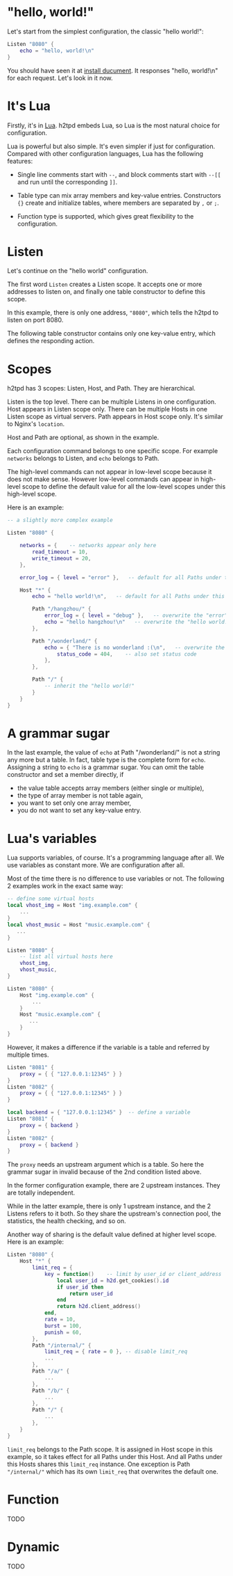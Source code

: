 # "hello, world!"

Let's start from the simplest configuration, the classic "hello world!":

```lua
Listen "8080" {
    echo = "hello, world!\n"
}
```

You should have seen it at [install ducument](1.install.md). It responses
"hello, world!\n" for each request. Let's look in it now.


# It's Lua

Firstly, it's in [Lua](https://lua.org).
h2tpd embeds Lua, so Lua is the most natural choice for configuration.

Lua is powerful but also simple. It's even simpler if just for configuration.
Compared with other configuration languages, Lua has the following features:

- Single line comments start with `--`, and block comments start with `--[[`
  and run until the corresponding `]]`.

- Table type can mix array members and key-value entries. Constructors `{}`
  create and initialize tables, where members are separated by `,` or `;`.

- Function type is supported, which gives great flexibility to the configuration.


# Listen

Let's continue on the "hello world" configuration.

The first word `Listen` creates a Listen scope. It accepts one or more addresses
to listen on, and finally one table constructor to define this scope.

In this example, there is only one address, `"8080"`, which tells the h2tpd to
listen on port 8080.

The following table constructor contains only one key-value entry, which defines
the responding action.


# Scopes

h2tpd has 3 scopes: Listen, Host, and Path. They are hierarchical.

Listen is the top level. There can be multiple Listens in one configuration.
Host appears in Listen scope only. There can be multiple Hosts in one Listen
scope as virtual servers.
Path appears in Host scope only. It's similar to Nginx's `location`.

Host and Path are optional, as shown in the example.

Each configuration command belongs to one specific scope. For example `networks`
belongs to Listen, and `echo` belongs to Path.

The high-level commands can not appear in low-level scope because it does not make sense.
However low-level commands can appear in high-level scope to define the default
value for all the low-level scopes under this high-level scope.

Here is an example:

```lua
-- a slightly more complex example

Listen "8080" {

    networks = {    -- networks appear only here
        read_timeout = 10,
        write_timeout = 20,
    },

    error_log = { level = "error" },   -- default for all Paths under this Listen

    Host "*" {
        echo = "hello world!\n",   -- default for all Paths under this Host

        Path "/hangzhou/" {
            error_log = { level = "debug" },   -- overwrite the "error"
            echo = "hello hangzhou!\n"   -- overwrite the "hello world!"
        },

        Path "/wonderland/" {
            echo = { "There is no wonderland :(\n",   -- overwrite the "hello world!"
                status_code = 404,    -- also set status code
            },
        },

        Path "/" {
            -- inherit the "hello world!"
        }
    }
}
```


# A grammar sugar

In the last example, the value of `echo` at Path "/wonderland/" is not a
string any more but a table. In fact, table type is the complete form for `echo`.
Assigning a string to `echo` is a grammar sugar.
You can omit the table constructor and set a member directly, if

- the value table accepts array members (either single or multiple),
- the type of array member is not table again,
- you want to set only one array member,
- you do not want to set any key-value entry.


# Lua's variables

Lua supports variables, of course. It's a programming language after all.
We use variables as constant more. We are configuration after all.

Most of the time there is no difference to use variables or not. The
following 2 examples work in the exact same way:

```lua
-- define some virtual hosts
local vhost_img = Host "img.example.com" {
    ...
}
local vhost_music = Host "music.example.com" {
   ...
}

Listen "8080" {
    -- list all virtual hosts here
    vhost_img,
    vhost_music,
}
```

```lua
Listen "8080" {
    Host "img.example.com" {
        ...
    }
    Host "music.example.com" {
       ...
    }
}
```

However, it makes a difference if the variable is a table and referred by multiple times.

```lua
Listen "8081" {
    proxy = { { "127.0.0.1:12345" } }
}
Listen "8082" {
    proxy = { { "127.0.0.1:12345" } }
}
```

```lua
local backend = { "127.0.0.1:12345" }  -- define a variable
Listen "8081" {
    proxy = { backend }
}
Listen "8082" {
    proxy = { backend }
}
```

The `proxy` needs an upstream argument which is a table. So here the grammar
sugar in invalid because of the 2nd condition listed above.

In the former configuration example, there are 2 upstream instances.
They are totally independent.

While in the latter example, there is only 1 upstream instance, and the 2 Listens
refers to it both. So they share the upstream's connection pool, the statistics,
the health checking, and so on.

Another way of sharing is the default value defined at higher level scope. Here is an example:

```lua
Listen "8080" {
    Host "*" {
        limit_req = {
            key = function()    -- limit by user_id or client_address
                local user_id = h2d.get_cookies().id
                if user_id then
                    return user_id
                end
                return h2d.client_address()
            end,
            rate = 10,
            burst = 100,
            punish = 60,
        },
        Path "/internal/" {
            limit_req = { rate = 0 }, -- disable limit_req
            ...
        },
        Path "/a/" {
            ...
        },
        Path "/b/" {
            ...
        },
        Path "/" {
            ...
        },
    }
}
```

`limit_req` belongs to the Path scope. It is assigned in Host scope in this example,
so it takes effect for all Paths under this Host. And all Paths under this
Hosts shares this `limit_req` instance.
One exception is Path `"/internal/"` which has its own `limit_req` that
overwrites the default one.


# Function

TODO


# Dynamic

TODO
